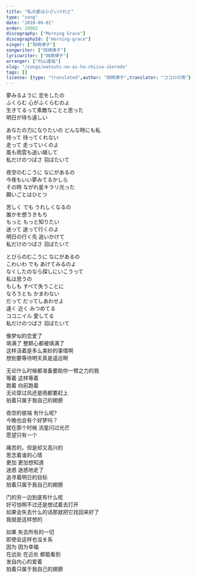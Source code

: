 ```yaml
---
title: "私の愛は小さいけれど"
type: "song"
date: "2010-09-01"
order: 20902
discography: ["Morning Grace"]
discographyId: ["morning-grace"]
singer: ["岡崎律子"]
songwriter: ["岡崎律子"]
lyricwriter: ["岡崎律子"]
arranger: ["村山達哉"]
slug: "/songs/watashi-no-ai-ha-chiisa-ikeredo"
tags: []
license: {type: "translated",author: "岡崎律子",translator: "ココロの雨"}
---
```


夢みるように 恋をしたの   
ふくらむ 心がふくらむのよ   
生きてるって素敵なことと思った  
明日が待ち遠しい   
  
あなたの力になりたいの どんな時にも私   
待って 待ってくれない   
走って 走っていくのよ   
風も雨雲も追い越して  
私だけのつばさ 羽ばたいて  
  
夜空のむこうに なにがあるの  
今夜もいい夢みてるかしら   
その時 ながれ星キラリ光った   
願いごとはひとつ  
  
苦しく でも うれしくなるの   
誰かを想うきもち  
もっと もっと知りたい  
迷って 迷って行くのよ   
明日の行く先 追いかけて   
私だけのつばさ 羽ばたいて   
  
とびらのむこうに なにがあるの   
こわいわ でも あけてみるのよ   
なくしたのなら探しにいこうって   
私は思うの  
もしも すべて失うことに   
なろうとも かまわない  
だって だってしあわせよ   
遠く 近く みつめてる   
ココニイル 愛してる   
私だけのつばさ 羽ばたいて  
  
  <!-- 翻译 -->

像梦似的恋爱了  
填满了 整颗心都被填满了  
这样活着是多么美妙的事情啊  
想到要等待明天真是遥远啊  
  
无论什么时候都准备要助你一臂之力的我  
等着 这样等着  
跑着 向前跑着  
无论穿过风还是雨都要赶上  
拍着只属于我自己的翅膀  
  
夜空的彼端 有什么呢?  
今晚也会有个好梦吗？  
就在那个时候 流星闪过光芒  
愿望只有一个  
  
痛苦的，但是却又高兴的  
思念着谁的心情   
更加 更加想知道   
迷惑 迷惑地走了   
追寻着明日的目标  
拍着只属于我自己的翅膀  
  
门的另一边到底有什么呢   
好可怕啊不过还是想试着去打开  
如果会失去什么的话那就把它找回来好了   
我就是这样想的  
  
如果 失去所有的一切  
即使会这样也没关系  
因为 因为幸福  
在远处 在近处 都能看到  
发自内心的爱着  
拍着只属于我自己的翅膀
